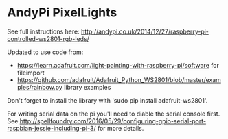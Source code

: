 # AndyPi PixelLights

See full instructions here: 
http://andypi.co.uk/2014/12/27/raspberry-pi-controlled-ws2801-rgb-leds/

Updated to use code from:
* https://learn.adafruit.com/light-painting-with-raspberry-pi/software for fileimport
* https://github.com/adafruit/Adafruit_Python_WS2801/blob/master/examples/rainbow.py library examples

Don't forget to install the library with 'sudo pip install adafruit-ws2801'.

For writing serial data on the pi you'll need to diable the serial console first. See http://spellfoundry.com/2016/05/29/configuring-gpio-serial-port-raspbian-jessie-including-pi-3/ for more details.